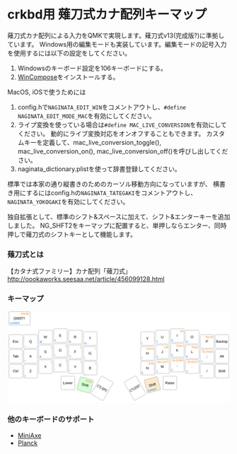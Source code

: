# crkbd用 薙刀式カナ配列キーマップ

薙刀式カナ配列による入力をQMKで実現します。薙刀式v13(完成版?)に準拠しています。
Windows用の編集モードも実装しています。編集モードの記号入力を使用するには以下の設定をしてください。

1. Windowsのキーボード設定を106キーボードにする。
2. [WinCompose](http://wincompose.info/)をインストールする。

MacOS, iOSで使うためには

1. config.hで`NAGINATA_EDIT_WIN`をコメントアウトし、`#define NAGINATA_EDIT_MODE_MAC`を有効にしてください。
2. ライプ変換を使っている場合は`#define MAC_LIVE_CONVERSION`を有効にしてください。
   動的にライブ変換対応をオンオフすることもできます。
   カスタムキーを定義して、mac_live_conversion_toggle(), mac_live_conversion_on(), mac_live_conversion_off()を呼びし出してください。
3. naginata_dictionary.plistを使って辞書登録してください。

標準では本家の通り縦書きのためのカーソル移動方向になっていますが、
横書き用にするにはconfig.hの`NAGINATA_TATEGAKI`をコメントアウトし、
`NAGINATA_YOKOGAKI`を有効にしてください。

独自拡張として、標準のシフト&スペースに加えて、シフト&エンターキーを追加しました。
NG_SHFT2をキーマップに配置すると、単押しならエンター、同時押しで薙刀式のシフトキーとして機能します。

### 薙刀式とは

【カタナ式ファミリー】カナ配列「薙刀式」
http://oookaworks.seesaa.net/article/456099128.html

### キーマップ

![My keymap](keymap.svg "Crkbd")

### 他のキーボードのサポート

* [MiniAxe](https://github.com/eswai/qmk_firmware/tree/master/keyboards/miniaxe/keymaps/naginata_v12)
* [Planck](https://github.com/eswai/qmk_firmware/tree/master/keyboards/planck/keymaps/naginata)
